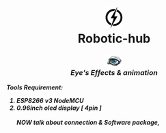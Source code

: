 <link Src = "https://github.com/ArtStudioORG/Robotic-hub/blob/main/!!!%20ignore%20Me%20!!!/style.css" >
<h1 align ="Center"><img width =40  Src = "https://github.com/ArtStudioORG/Robotic-hub/blob/main/!!!%20ignore%20Me%20!!!/main-logo.png"><br>Robotic-hub </h1>

 
<h3 align = " Center "></i><img width = "40" Src = "https://github.com/ArtStudioORG/Robotic-hub/blob/main/!!!%20ignore%20Me%20!!!/eyes%20tools/eyes%20logo.png "><br> <i> Eye's Effects & animation</h3> <P><b><i> Tools Requirement: <ol> <li>ESP8266 v3 NodeMCU</li><li>0.96inch oled display [ 4pin ]</li> <div class ="text"><br> NOW talk about connection & Software package,




